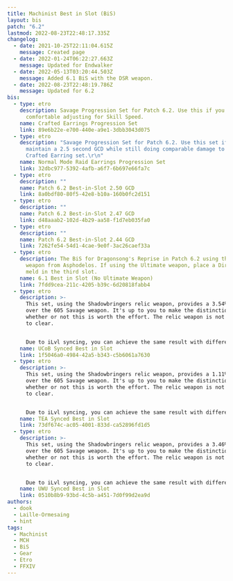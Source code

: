 ```yaml
---
title: Machinist Best in Slot (BiS)
layout: bis
patch: "6.2"
lastmod: 2022-08-23T22:48:17.335Z
changelog:
  - date: 2021-10-25T22:11:04.615Z
    message: Created page
  - date: 2022-01-24T06:22:27.663Z
    message: Updated for Endwalker
  - date: 2022-05-13T03:20:44.503Z
    message: Added 6.1 BiS with the DSR weapon.
  - date: 2022-08-23T22:48:19.786Z
    message: Updated for 6.2
bis:
  - type: etro
    description: Savage Progression Set for Patch 6.2. Use this if you're
      comfortable adjusting for Skill Speed.
    name: Crafted Earrings Progression Set
    link: 89e6b22e-e700-440e-a9e1-3dbb3043d075
  - type: etro
    description: "Savage Progression Set for Patch 6.2. Use this set if you want to
      maintain a 2.5 second GCD while still doing comparable damage to the
      Crafted Earring set.\r\n"
    name: Normal Mode Raid Earrings Progression Set
    link: 32dbc977-5392-4afb-a6f7-6b697e66fa7c
  - type: etro
    description: ""
    name: Patch 6.2 Best-in-Slot 2.50 GCD
    link: 8a0bdf80-80f5-42e8-b10a-160b0fc2d151
  - type: etro
    description: ""
    name: Patch 6.2 Best-in-Slot 2.47 GCD
    link: d48aaab2-102d-4b29-aa58-f1d7eb035fa0
  - type: etro
    description: ""
    name: Patch 6.2 Best-in-Slot 2.44 GCD
    link: 7262fe54-54d1-4cae-9e0f-3ac26caef33a
  - type: etro
    description: The BiS for Dragonsong's Reprise in Patch 6.2 using the Savage
      weapon from Asphodelos. If using the Ultimate weapon, place a Direct Hit
      meld in the third slot.
    name: 6.1 Best in Slot (No Ultimate Weapon)
    link: 7fdd9cea-211c-4205-b39c-6d20818fabb4
  - type: etro
    description: >-
      This set, using the Shadowbringers relic weapon, provides a 3.54% gain
      over the 605 Savage weapon. It's up to you to make the distinction on
      whether or not this is worth the effort. The relic weapon is not required
      to clear.


      Due to iLvl syncing, you can achieve the same result with different pieces using the same stat distribution as long as they are above iLvl 470 for UCoB.
    name: UCoB Synced Best in Slot
    link: 1f5046a0-4984-42a5-b343-c5b6061a7630
  - type: etro
    description: >-
      This set, using the Shadowbringers relic weapon, provides a 1.11% gain
      over the 605 Savage weapon. It's up to you to make the distinction on
      whether or not this is worth the effort. The relic weapon is not required
      to clear.


      Due to iLvl syncing, you can achieve the same result with different pieces using the same stat distribution as long as they are above iLvl 595 for TEA.
    name: TEA Synced Best in Slot
    link: 73df674c-ac05-4001-833d-ca52896fd1d5
  - type: etro
    description: >-
      This set, using the Shadowbringers relic weapon, provides a 3.46% gain
      over the 605 Savage weapon. It's up to you to make the distinction on
      whether or not this is worth the effort. The relic weapon is not required
      to clear.


      Due to iLvl syncing, you can achieve the same result with different pieces using the same stat distribution as long as they are above iLvl 500 for UWU.
    name: UWU Synced Best in Slot
    link: 0510b8b9-93bd-4c5b-a451-7d0f99d2ea9d
authors:
  - dook
  - Laille-Ormesaing
  - hint
tags:
  - Machinist
  - MCH
  - BiS
  - Gear
  - Etro
  - FFXIV
---
```

